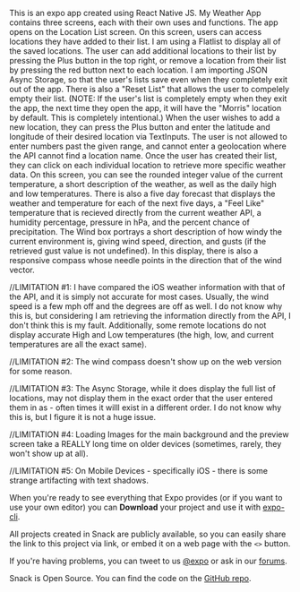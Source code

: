 This is an expo app created using React Native JS.
My Weather App contains three screens, each with their own uses and functions. The app opens on the Location List screen. On this screen, users can access locations they have added to their list. I am using a Flatlist to display all of the saved locations. The user can add additional locations to their list by pressing the Plus button in the top right, or remove a location from their list by pressing the red button next to each location. I am importing JSON Async Storage, so that the user's lists save even when they completely exit out of the app. There is also a "Reset List" that allows the user to compelely empty their list. (NOTE: If the user's list is completely empty when they exit the app, the next time they open the app, it will have the "Morris" location by default. This is completely intentional.) When the user wishes to add a new location, they can press the Plus button and enter the latitude and longitude of their desired location via TextInputs. The user is not allowed to enter numbers past the given range, and cannot enter a geolocation where the API cannot find a location name. Once the user has created their list, they can click on each individual location to retrieve more specific weather data. On this screen, you can see the rounded integer value of the current temperature, a short description of the weather, as well as the daily high and low temperatures. There is also a five day forecast that displays the weather and temperature for each of the next five days, a "Feel Like" temperature that is recieved directly from the current weather API, a humidity percentage, pressure in hPa, and the percent chance of precipitation. The Wind box portrays a short description of how windy the current environment is, giving wind speed, direction, and gusts (if the retrieved gust value is not undefined).  In this display, there is also a responsive compass whose needle points in the direction that of the wind vector. 

//LIMITATION #1: I have compared the iOS weather information with that of the API, and it is simply not accurate for most cases. Usually, the wind speed is a few mph off and the degrees are off as well. I do not know why this is, but considering I am retrieving the information directly from the API, I don't think this is my fault. Additionally, some remote locations do not display accurate High and Low temperatures (the high, low, and current temperatures are all the exact same).

//LIMITATION #2: The wind compass doesn't show  up on the web version for some reason.  

//LIMITATION #3: The Async Storage, while it does display the full list of locations, may not display them in the exact order that the user entered them in as - often times it willl exist in a different order. I do not know why this is, but I figure it is not a huge issue.

//LIMITATION #4: Loading Images for the main background and the preview screen take a REALLY long time on older devices (sometimes, rarely, they won't show up at all).

//LIMITATION #5: On Mobile Devices - specifically iOS - there is some strange artifacting with text shadows.

When you're ready to see everything that Expo provides (or if you want to use your own editor) you can **Download** your project and use it with [expo-cli](https://docs.expo.io/get-started/installation).

All projects created in Snack are publicly available, so you can easily share the link to this project via link, or embed it on a web page with the `<>` button.

If you're having problems, you can tweet to us [@expo](https://twitter.com/expo) or ask in our [forums](https://forums.expo.io/c/snack).

Snack is Open Source. You can find the code on the [GitHub repo](https://github.com/expo/snack).
